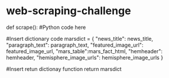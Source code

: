 # web-scraping-challenge



def scrape():
  #Python code here

  #Insert dictionary code
   marsdict = {
    "news_title": news_title,
    "paragraph_text": paragraph_text,
    "featured_image_url": featured_image_url,
    "mars_table":mars_fact_html,
    "hemheader": hemheader,
    "hemisphere_image_urls": hemisphere_image_urls
  }

#Insert retun dictionay function
return marsdict 
